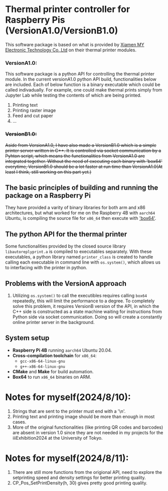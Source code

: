 # Thermal printer controller for Raspberry Pis (VersionA1.0/VersionB1.0)
This software package is based on what is provided by [Xiamen MY Electronic Technology Co.,Ltd](http://en.xmmydzkj.com/dom/down_list.php?username=xiamenminyoux&channel_id=18042624) on their thermal printer modules.

### VersionA1.0:
This software package is a python API for controlling the thermal printer module. In the current versionA1.0 python API build, functionalities below are included. Each of below function is a binary executable which could be called indivadually. For example, one could make thermal prints simply from Jupyter Lab while testing the contents of which are being printed.
1.  Printing text
2.  Printing raster image
3.  Feed and cut paper
4.  ...

### ~~VersionB1.0:~~
~~Aside from VersionA1.0, I have also made a VersionB1.0 which is a simple printer server written in C++. It is controlled via socket communication by a Pyhton script, which means the functionalities from VersionA1.0 are integrated together. Without the need of executing each binary with 'box64' everytime, VersionB1.0 should be a lot faster at run time than VersionA1.0(At least I think, still working on this part yet.)~~

## The basic principles of building and running the package on a Raspberry Pi
They have provided a varity of binary libraries for both arm and x86 architectures, but what worked for me on the Raspberry 4B with `aarch64` Ubuntu, is compiling the source file for `x86_64` then execute with ['box64'](https://github.com/ptitSeb/box64). 

## The python API for the thermal printer
Some functionalities provided by the closed source library `libautoreplyprint.a` is compiled to executables separately. With these executables, a python library named `printer_class` is created to handle calling each executable in command line with `os.system()`, which allows us to interfacing with the printer in python. 

## Problems with the VersionA approach
1.  Utilizing `os.system()` to call the executibles requires calling `box64` repeatedly, this will limit the performance to a degree. To completely solve this problem, it requires VersionB version of the API, in which the C++ side is constructed as a state machine waiting for instructions from Python side via socket communication. Doing so will create a constantly online printer server in the background.

## System setup
- **Raspberry Pi 4B** running `aarch64` Ubuntu 20.04.
- **Cross-compilation toolchain** for `x86_64`:
  - `gcc-x86-64-linux-gnu`
  - `g++-x86-64-linux-gnu`
- **CMake** and **Make** for build automation.
- **Box64** to run `x86_64` binaries on ARM.

# Notes for myself(2024/8/10):
1.  Strings that are sent to the printer must end with a '\n'.
2.  Printing text and printing image should be more than enough in most cases.
3.  More of the original functionalities (like printing QR codes and barcodes) are absent in version 1.0 since they are not needed in my projects for the iiiExhibition2024 at the University of Tokyo.

# Notes for myself(2024/8/11):
1.  There are still more functions from the origional API, need to explore the setprinting speed and density settings for better printing quality.
2.  CP_Pos_SetPrintDensity(h, 30) gives pretty good printing quality.
